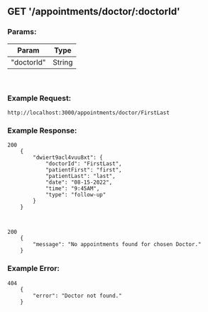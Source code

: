 ## GET '/appointments/doctor/:doctorId'


### Params: 

| Param  | Type |
| ------------- | ------------- |
| "doctorId" | String |

<br/>

### Example Request:

    http://localhost:3000/appointments/doctor/FirstLast


### Example Response:

    200
        {
            "dwiert9acl4vuu8xt": {
                "doctorId": "FirstLast",
                "patientFirst": "first",
                "patientLast": "last",
                "date": "08-15-2022",
                "time": "9:45AM",
                "type": "follow-up"
            }
        }


    
    200
        {
            "message": "No appointments found for chosen Doctor."
        }

### Example Error:

    404
        {
            "error": "Doctor not found."
        }
